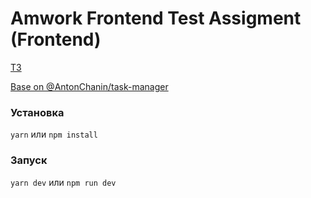 # Amwork Frontend Test Assigment (Frontend)

[ТЗ](https://docs.google.com/document/d/11J2nOxfDjrD8el-T2FZkHXjb4EkcH6ykvw5zCpZeQis/edit)

[Base on @AntonChanin/task-manager](https://github.com/AntonChanin/task-manager/tree/develop)


### Установка

`yarn` или `npm install`

### Запуск

`yarn dev` или `npm run dev`